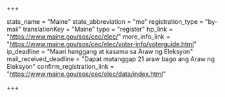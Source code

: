 +++

state_name = "Maine"
state_abbreviation = "me"
registration_type = "by-mail"
translationKey = "Maine"
type = "register"
hp_link = "https://www.maine.gov/sos/cec/elec/"
more_info_link = "https://www.maine.gov/sos/cec/elec/voter-info/voterguide.html"
ip_deadline = "Maari hanggang at kasama sa  Araw ng Eleksyon"
mail_received_deadline = "Dapat matanggap 21 araw bago ang Araw ng Eleksyon"
confirm_registration_link = "https://www.maine.gov/sos/cec/elec/data/index.html"

+++